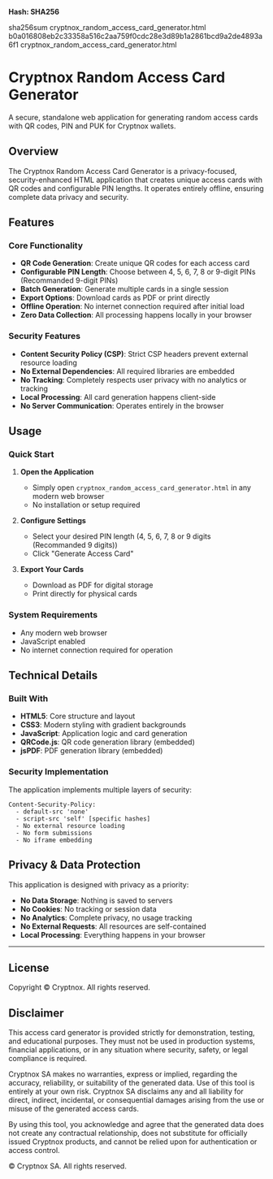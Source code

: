 **Hash: SHA256**

sha256sum cryptnox_random_access_card_generator.html
b0a016808eb2c33358a516c2aa759f0cdc28e3d89b1a2861bcd9a2de4893a6f1  cryptnox_random_access_card_generator.html

# Cryptnox Random Access Card Generator

A secure, standalone web application for generating random access cards with QR codes, PIN and PUK for Cryptnox wallets.

## Overview

The Cryptnox Random Access Card Generator is a privacy-focused, security-enhanced HTML application that creates unique access cards with QR codes and configurable PIN lengths. It operates entirely offline, ensuring complete data privacy and security.

## Features

### Core Functionality

- **QR Code Generation**: Create unique QR codes for each access card
- **Configurable PIN Length**: Choose between 4, 5, 6, 7, 8 or 9-digit PINs (Recommanded 9-digit PINs)
- **Batch Generation**: Generate multiple cards in a single session
- **Export Options**: Download cards as PDF or print directly
- **Offline Operation**: No internet connection required after initial load
- **Zero Data Collection**: All processing happens locally in your browser

### Security Features

- **Content Security Policy (CSP)**: Strict CSP headers prevent external resource loading
- **No External Dependencies**: All required libraries are embedded
- **No Tracking**: Completely respects user privacy with no analytics or tracking
- **Local Processing**: All card generation happens client-side
- **No Server Communication**: Operates entirely in the browser

## Usage

### Quick Start

1. **Open the Application**

   - Simply open `cryptnox_random_access_card_generator.html` in any modern web browser
   - No installation or setup required

2. **Configure Settings**

   - Select your desired PIN length (4, 5, 6, 7, 8 or 9 digits (Recommanded 9 digits))
   - Click "Generate Access Card"

3. **Export Your Cards**
   - Download as PDF for digital storage
   - Print directly for physical cards

### System Requirements

- Any modern web browser
- JavaScript enabled
- No internet connection required for operation

## Technical Details

### Built With

- **HTML5**: Core structure and layout
- **CSS3**: Modern styling with gradient backgrounds
- **JavaScript**: Application logic and card generation
- **QRCode.js**: QR code generation library (embedded)
- **jsPDF**: PDF generation library (embedded)

### Security Implementation

The application implements multiple layers of security:

```
Content-Security-Policy:
  - default-src 'none'
  - script-src 'self' [specific hashes]
  - No external resource loading
  - No form submissions
  - No iframe embedding
```

## Privacy & Data Protection

This application is designed with privacy as a priority:

- **No Data Storage**: Nothing is saved to servers
- **No Cookies**: No tracking or session data
- **No Analytics**: Complete privacy, no usage tracking
- **No External Requests**: All resources are self-contained
- **Local Processing**: Everything happens in your browser

---

## License

Copyright © Cryptnox. All rights reserved.

## Disclaimer

This access card generator is provided strictly for demonstration, testing, and educational purposes. They must not be used in production systems, financial applications, or in any situation where security, safety, or legal compliance is required.

Cryptnox SA makes no warranties, express or implied, regarding the accuracy, reliability, or suitability of the generated data. Use of this tool is entirely at your own risk. Cryptnox SA disclaims any and all liability for direct, indirect, incidental, or consequential damages arising from the use or misuse of the generated access cards.

By using this tool, you acknowledge and agree that the generated data does not create any contractual relationship, does not substitute for officially issued Cryptnox products, and cannot be relied upon for authentication or access control.

© Cryptnox SA. All rights reserved.
